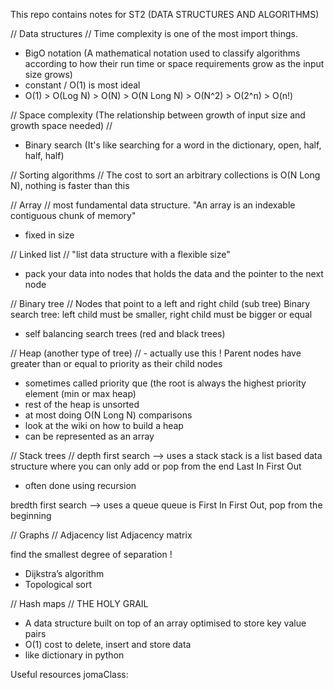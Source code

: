 This repo contains notes for ST2 (DATA STRUCTURES AND ALGORITHMS)

// Data structures // 
Time complexity is one of the most import things.
- BigO notation (A mathematical notation used to classify algorithms according to how their run time or space requirements grow as the input size grows)
- constant / O(1) is most ideal
- O(1) > O(Log N) > O(N) > O(N Long N) > O(N^2) > O(2^n) > O(n!)
  
// Space complexity (The relationship between growth of input size and growth space needed) //
- Binary search (It's like searching for a word in the dictionary, open, half, half, half)
   
// Sorting algorithms //
The cost to sort an arbitrary collections is O(N Long N), nothing is faster than this 

// Array //
most fundamental data structure. 
"An array is an indexable contiguous chunk of memory"
- fixed in size

// Linked list // 
"list data structure with a flexible size"
- pack your data into nodes that holds the data and the pointer to the next node

// Binary tree // 
Nodes that point to a left and right child (sub tree) 
Binary search tree: left child must be smaller, right child must be bigger or equal
- self balancing search trees (red and black trees)

// Heap (another type of tree) // - actually use this !
Parent nodes have greater than or equal to priority as their child nodes 
- sometimes called priority que (the root is always the highest priority element (min or max heap)
- rest of the heap is unsorted
- at most doing O(N Long N) comparisons
- look at the wiki on how to build a heap
- can be represented as an array

// Stack trees // 
depth first search --> uses a stack 
stack is a list based data structure where you can only add or pop from the end Last In First Out
  - often done using recursion

bredth first search --> uses a queue 
queue is First In First Out, pop from the beginning 

// Graphs //
Adjacency list 
Adjacency matrix 

find the smallest degree of separation !
- Dijkstra’s algorithm
- Topological sort

// Hash maps //
THE HOLY GRAIL
- A data structure built on top of an array optimised to store key value pairs
- O(1) cost to delete, insert and store  data
- like dictionary in python

Useful resources
jomaClass:
